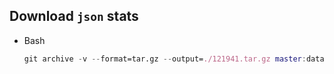 ## Download `json` stats

* Bash
    ``` nix
    git archive -v --format=tar.gz --output=./121941.tar.gz master:data roi/121941.json
    ```
